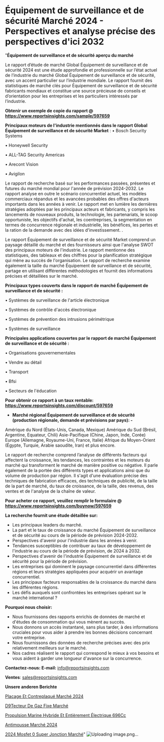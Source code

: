 # Équipement de surveillance et de sécurité Marché 2024 - Perspectives et analyse précise des perspectives d'ici 2032

"<strong>Équipement de surveillance et de sécurité aperçu du marché</strong>

Le rapport d’étude de marché Global Équipement de surveillance et de sécurité 2024 est une étude approfondie et professionnelle sur l’état actuel de l’industrie du marché Global Équipement de surveillance et de sécurité, avec un accent particulier sur l’industrie mondiale. Le rapport fournit des statistiques de marché clés pour Équipement de surveillance et de sécurité fabricants mondiaux et constitue une source précieuse de conseils et d’orientation pour les entreprises et les particuliers intéressés par l’industrie.

<strong>Obtenir un exemple de copie du rapport @ <a href=https://www.reportsinsights.com/sample/597659>https://www.reportsinsights.com/sample/597659</a></strong>

<strong>Principaux moteurs de l'industrie mentionnés dans le rapport Global Équipement de surveillance et de sécurité Market</strong> :
• Bosch Security Systems

• Honeywell Security

• ALL-TAG Security Americas

• Arecont Vision

• Avigilon

Le rapport de recherche basé sur les performances passées, présentes et futures du marché mondial pour l'année de prévision 2024-2032. Le rapport analyse en outre le scénario concurrentiel actuel, les modèles commerciaux répandus et les avancées probables des offres d'acteurs importants dans les années à venir. Le rapport met en lumière les dernières stratégies adoptées par les principaux acteurs et fabricants, y compris les lancements de nouveaux produits, la technologie, les partenariats, le scoop opportuniste, les objectifs d'achat, les coentreprises, la segmentation en termes de concurrence régionale et industrielle, les bénéfices, les pertes et la ration de la demande avec des idées d'investissement. .

Le rapport Équipement de surveillance et de sécurité Market comprend un paysage détaillé du marché et des fournisseurs ainsi que l'analyse SWOT des principaux moteurs de l'industrie. Le rapport mentionne des statistiques, des tableaux et des chiffres pour la planification stratégique qui mène au succès de l'organisation. Le rapport de recherche examine également la taille du marché Équipement de surveillance et de sécurité, partage en utilisant différentes méthodologies et fournit des informations précises et détaillées sur le marché.

<strong>Principaux types couverts dans le rapport de marché Équipement de surveillance et de sécurité :</strong>

• Systèmes de surveillance de l'article électronique

• Systèmes de contrôle d'accès électronique

• Systèmes de prévention des intrusions périmétrique

• Systèmes de surveillance

<strong>Principales applications couvertes par le rapport de marché Équipement de surveillance et de sécurité :</strong>

• Organisations gouvernementales

• Vendre au détail

• Transport

• Bfsi

• Secteurs de l'éducation

<strong>Pour obtenir ce rapport à un taux rentable: <a href=https://www.reportsinsights.com/discount/597659>https://www.reportsinsights.com/discount/597659</a></strong>
<ul>
  <li><strong>Marché régional Équipement de surveillance et de sécurité (production régionale, demande et prévisions par pays): -</strong></li>
</ul>
Amérique du Nord (États-Unis, Canada, Mexique)
Amérique du Sud (Brésil, Argentine, Equateur, Chili)
Asie-Pacifique (Chine, Japon, Inde, Corée)
Europe (Allemagne, Royaume-Uni, France, Italie)
Afrique du Moyen-Orient (Égypte, Turquie, Arabie saoudite, Iran) et plus encore.

Le rapport de recherche comprend l’analyse de différents facteurs qui affectent la croissance, les tendances, les contraintes et les moteurs du marché qui transforment le marché de manière positive ou négative. Il parle également de la portée des différents types et applications ainsi que du volume de production par région. Il s'agit d'une évaluation précise des techniques de fabrication efficaces, des techniques de publicité, de la taille de la part de marché, du taux de croissance, de la taille, des revenus, des ventes et de l'analyse de la chaîne de valeur.

<strong>Pour acheter ce rapport, veuillez remplir le formulaire @   <a href=https://www.reportsinsights.com/buynow/597659>https://www.reportsinsights.com/buynow/597659</a></strong>

<strong>La recherche fournit une étude détaillée sur:</strong>
<ul>
  <li>Les principaux leaders du marché.</li>
  <li>La part et le taux de croissance du marché Équipement de surveillance et de sécurité au cours de la période de prévision 2024-2032.</li>
  <li>Perspectives d'avenir pour l'industrie dans les années à venir.</li>
  <li>Tendances susceptibles de contribuer au taux de développement de l'industrie au cours de la période de prévision, de 2024 à 2032.</li>
  <li>Perspectives d'avenir de l'industrie Équipement de surveillance et de sécurité pour la période de prévision.</li>
  <li>Les entreprises qui dominent le paysage concurrentiel dans différentes régions et leurs stratégies appliquées pour acquérir un avantage concurrentiel.</li>
  <li>Les principaux facteurs responsables de la croissance du marché dans les différentes régions.</li>
  <li>Les défis auxquels sont confrontées les entreprises opérant sur le marché international ?</li>
</ul>
<strong>Pourquoi nous choisir:</strong>
<ul>
  <li>Nous fournissons des rapports enrichis de données de marché et d'études de consommation qui vous mènent au succès.</li>
  <li>Nous donnons un accès instantané, sans plus tarder, à des informations cruciales pour vous aider à prendre les bonnes décisions concernant votre entreprise.</li>
  <li>Nous fournissons des données de recherche précises avec des prix relativement meilleurs sur le marché.</li>
  <li>Nos cadres réalisent le rapport qui correspond le mieux à vos besoins et vous aident à garder une longueur d'avance sur la concurrence.</li>
</ul>
<strong>Contactez-nous:
</strong><strong>E-mail:</strong> <a href=mailto:info@reportsinsights.com>info@reportsinsights.com</a>

<strong>Ventes</strong>: <a href=mailto:sales@reportsinsights.com>sales@reportsinsights.com</a>

<strong>Unsere anderen Berichte</strong>

<a href=https://www.linkedin.com/pulse/placage-et-contreplaqué-marché-facteurs-rajmc/>Placage Et Contreplaqué Marché 2024</a>

<a href=https://www.linkedin.com/pulse/d%C3%A9tecteur-de-gaz-fixe-march%C3%A9-2024-part-et-croissance-vlygc/>D9Tecteur De Gaz Fixe Marché</a>

<a href=https://www.linkedin.com/pulse/propulsion-marine-hybride-et-entièrement-électrique-696cc/>Propulsion Marine Hybride Et Entièrement Électrique 696Cc</a>

<a href=https://www.linkedin.com/pulse/antimousse-marché-lavenir-de-la-concurrence-fyfqc/>Antimousse Marché 2024</a>

<a href=https://www.linkedin.com/pulse/2024-mosfet-%C3%A0-super-jonction-march%C3%A9-rapport-j9myc/>2024 Mosfet 0 Super Jonction Marché</a>"
![Uploading image.png…]()
